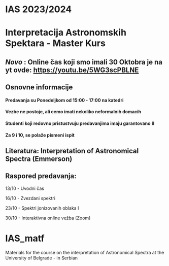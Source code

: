 # IAS 2023/2024

# Interpretacija Astronomskih Spektara - Master Kurs

## *Novo* : Online čas koji smo imali 30 Oktobra je na yt ovde: https://youtu.be/5WG3scPBLNE

## Osnovne informacije
#### Predavanja su Ponedeljkom od 15:00 - 17:00 na katedri 
#### Vezbe ne postoje, ali cemo imati nekoliko neformalnih domacih
#### Studenti koji redovno pristustvuju predavanjima imaju garantovano 8
#### Za 9 i 10, se polaže pismeni ispit 

## Literatura: Interpretation of Astronomical Spectra (Emmerson)

## Raspored predavanja: 
13/10 - Uvodni čas

16/10 - Zvezdani spektri

23/10 - Spektri jonizovanih oblaka I

30/10 - Interaktivna online vežba (Zoom)


# IAS_matf
Materials for the course on the interpretation of Astronomical Spectra at the University of Belgrade - in Serbian

